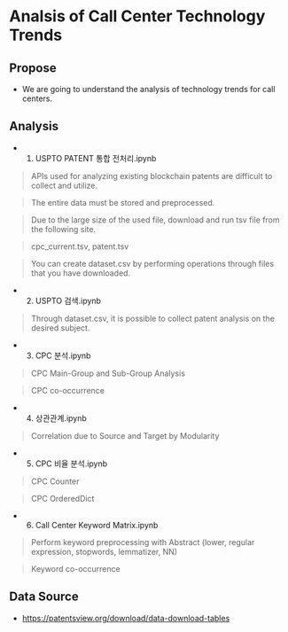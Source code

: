 # Analsis of Call Center Technology Trends
## Propose
- We are going to understand the analysis of technology trends for call centers.

## Analysis
- 1. USPTO PATENT 통합 전처리.ipynb
> APIs used for analyzing existing blockchain patents are difficult to collect and utilize. <br/>

> The entire data must be stored and preprocessed. <br/>

> Due to the large size of the used file, download and run tsv file from the following site. <br/>

> cpc_current.tsv, patent.tsv <br/>

> You can create dataset.csv by performing operations through files that you have downloaded. <br/>

- 2. USPTO 검색.ipynb
> Through dataset.csv, it is possible to collect patent analysis on the desired subject. <br/>

- 3. CPC 분석.ipynb
> CPC Main-Group and Sub-Group Analysis <br/>

> CPC co-occurrence <br/>

- 4. 상관관계.ipynb
> Correlation due to Source and Target by Modularity <br/>

- 5. CPC 비율 분석.ipynb
> CPC Counter <br/>

> CPC OrderedDict <br/>

- 6. Call Center Keyword Matrix.ipynb
> Perform keyword preprocessing with Abstract (lower, regular expression, stopwords, lemmatizer, NN) <br/>

> Keyword co-occurrence <br/>

## Data Source
- https://patentsview.org/download/data-download-tables
